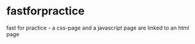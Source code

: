 # fastforpractice
fast for practice  -  a css-page and a javascript page are linked to an html page
